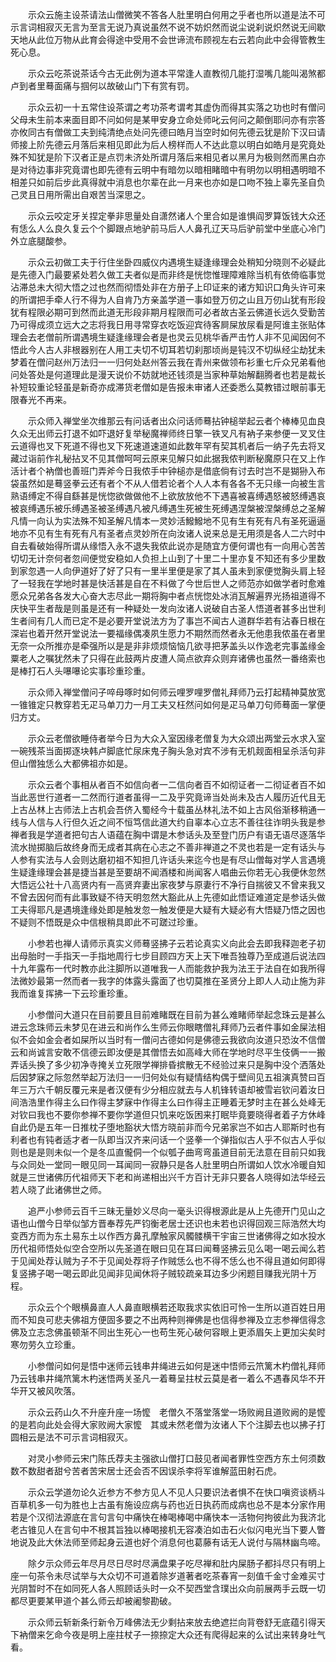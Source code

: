<!-- { "loadSidebar": true } -->
　　示众云施主设茶请法山僧微笑不答各人肚里明白何用之乎者也所以道是法不可示言词相寂灭无言为至言无说乃真说虽然不说不妨炽然而说尘说刹说炽然说无间歇天地从此位万物从此育会得途中受用不会世谛流布顾视左右云若向此中会得管教生死心息。

　　示众云吃茶说茶话今古无此例为道本平常逢人直教彻几能打湿嘴几能叫渴煞都卢到者里蓦面痛与掴何以故破山门下有赏有罚。

　　示众云初一十五常住设茶谓之考功茶考谓考其虚伪而得其实落之功也时有僧问父母未生前本来面目即不问如何是某甲安身立命处师叱云何问之颠倒耶问亦有宗答亦攸同古有僧做工夫到纯清绝点处问先德曰皓月当空时如何先德云犹是阶下汉曰请师接上阶先德云月落后来相见即此为后人榜样而人不达此意以明白如皓月是究竟处殊不知犹是阶下汉者正是点罚未济处所谓月落后来相见者以黑月为极则然而黑白亦是对待边事非究竟谓也即先德有云明中有暗勿以暗相睹暗中有明勿以明相遇明暗不相差只如前后步此真得就中消息也尔辈在此一月来也亦如是口吻不独上辜先圣自负己灵且日用所需出自艰苦当深思之。

　　示众云咬定牙关捏定拳非思量处自潇然诸人个里合如是谁惧阎罗算饭钱大众还有恁么人么良久复云个个脚跟点地驴前马后人人鼻孔辽天马后驴前堂中坐底心冷门外立底腿酸参。

　　示众云初做工夫于行住坐卧四威仪内遇境生疑逢缘理会处稍知分晓则不必疑此是先德入门最要紧处若久做工夫者似是而非终是恍惚惟理障难除当机有依倚临事觉沾滞总未大彻大悟之过也然而彻悟处非在方册子上印证来的诸方知识口角头许可来的所谓把手牵人行不得为人自肯乃方亲盖学道一事如登万仞之山且万仞山犹有形段犹有程限必期可到然而此道无形段非期月程限而可必者故古圣云佛道长远久受勤苦乃可得成须立远大之志将我日用寻常穿衣吃饭迎宾待客屙屎放尿看是阿谁主张贴体理会去老僧前所谓遇境生疑逢缘理会者是也灵云见桃华香严击竹人非不见闻因何不悟此今人古人非根器别在人用工夫切不切耳若切刹那顷尚是钝汉不切纵经尘劫犹未梦着在僧问赵州万法归一一归何处赵州答云我在青州来做领布衫重七斤众兄弟看他问处答处是何道理此是漫天说价不妨就地还钱须是当家种草始解翻腾者也若是裁长补短较重论轻虽是新奇亦成滞货老僧如是告报未审诸人还委悉么莫教错过眼前事无限春光不再来。

　　示众师入禅堂坐次维那云有问话者出众问话师蓦拈钟槌举起云者个棒棒见血良久众无出师云打退不如吓退好复举秘魔禅师终日擎一铁叉凡有衲子来参便一叉叉住云道得也叉下死道不得也叉下死速道速道如此数年罕有契其机者后一纳子先去将叉藏过诣前作礼秘拈叉不见其僧呵呵云原来见解只如此据我侬判断秘魔原只在又上作活计者个衲僧也善班门弄斧今日我侬手中钟槌亦是借底倘有讨去时岂不是猢狲入布袋虽然如是蓦竖拳云还有者个不从人借若论者个人人本有各各不无只缘一向被生言熟语缚定不得自繇甚是恍惚欲做做他不上欲放放他不下遇喜被喜缚遇怒被怒缚遇哀被哀缚遇乐被乐缚遇圣被圣缚遇凡被凡缚遇生死被生死缚遇涅槃被涅槃缚总之圣解凡情一向认为实法殊不知圣解凡情本一灵妙活鱍鱍地不见有生有死有凡有圣死逼逼地亦不见有生有死有凡有圣者点灵妙所在向汝诸人说来总是无用须是各人二六时中自去看破始得所谓从缘悟入永不退失我侬此说亦是随宜方便何谓也有一向用心苦苦切切无计奈何者忽间便觉安稳如人负担上山到了十里二十里亦复不知还有多少里数到家忽遇一人向伊道好了好了只有一里半里便是家了其人虽未到家便觉胸头肩上轻了一轻我在学地时甚是快活甚是自在不料做了今世后世人之师范亦如做学者时愈难愿众兄弟各各发大心奋大志尽此一期将胸中者点恍惚处冰消瓦解遍界光扬祖道得不庆快平生者哉是则虽是还有一种疑处一发向汝诸人说破自古圣人悟道者甚多出世利生者间有几人而已定不是必要开堂说法方为了事岂不闻古人道群华若有沾春日根在深岩也着开然开堂说法一要福缘偶凑夙生愿力不期然而然者永无他患我侬虽在者里无奈一众所推亦是牵强所以是是非非烦烦恼恼几欲寻把茅盖头以作逸老完事盖缘金粟老人之嘱犹然未了只得在此鼓两片皮遭人简点欲弃众则弃诸佛也虽然一番络索也是棒打石人头嚗嚗论实事珍重珍重。

　　示众师入禅堂僧问子啐母啄时如何师云哩罗哩罗僧礼拜师乃云打起精神莫放宽一锥锥定只教穿若无疋马单刀力一月工夫又枉然问如何是疋马单刀句师蓦面一掌便归方丈。

　　示众云老僧欲睡侍者举今日为大众入室因缘老僧复为大众颂出两堂云水求入室一碗残茶当面掷逐块韩卢脚底忙尿床鬼子胸头急对宾不涉有无机觌面相呈杀活句非但山僧独恁么大都佛祖亦如是。

　　示众云者个事相从者百不如信向者一二信向者百不如彻证者一二彻证者百不如当此恶世行道者一二然而行道者虽得一二及乎究竟谛当处尚未及古人履历近代且无上古丛林上古师法上古机会吾侪入蜀经今十载虽丛林礼法不如上古风俗渐移稍通一线与人信与人行但久近之间不恒笃信此道大约自辜本心立志不善往往诈明头我是参禅者我是学道者把句古人语蕴在胸中谓是木参话头及至登门历户有语无语尽逐落华流水抛掷脑后故终身而无成者其病在心志之不善非禅道之不灵也若是一定有话头与人参有实法与人会则达磨初祖不知担几许话头来迄今也是有尽山僧每对学人言遇境生疑逢缘理会甚是捷当甚是至要胡不闻酒楼和尚闻客人唱曲云你若无心我便休忽然大悟远公社十八高贤内有一高贤弃妻出家夜梦与原妻行不净行自揣彼又不曾来我又不曾去因何而有此事致疑不待天明忽然大豁此从上先德如此悟证难道定是参话头做工夫得耶凡是遇境逢缘处即是触发忽一触发便是大疑有大疑必有大悟疑乃悟之因也不疑则不悟既是众中信根稍具即此不可蹉过珍重。

　　小参若也禅人请师示真实义师蓦竖拂子云若论真实义向此会去即我释迦老子初出母胎时一手指天一手指地周行七步目顾四方天上天下唯吾独尊乃至成道后说法四十九年露布一代时教亦此注脚所以道唯我一人而能救护我为法王于法自在如我所得法微妙最第一然而者一我字的体露头露面了也切莫推在圣贤分上即人人动止施为非我而谁复挥拂一下云珍重珍重。

　　小参僧问大道只在目前要且目前难睹既在目前为甚么难睹师举起念珠云是甚么进云念珠师云未梦见在进云和尚作么生师云你眼瞎僧礼拜师乃云者件事如金屎法相似不会如金会者如屎所以当时有一僧问古德如何是佛德云我欲向汝道只恐汝不信僧云和尚诚言安敢不信德云即汝便是其僧悟去如高峰大师在学地时尽平生伎俩一一搬弄话头换了多少初净寺掩关立死限学禅排昏摈散无不经验过来只是胸中没个洒落处后因梦寐之际忽然举起万法归一一归何处似有疑情结构偶于壁间见五祖演真赞曰百年三万六千朝反覆元来是者汉便有少分相应就去与人机锋转语却被雪岩钦问着汝日间浩浩里作得主么曰作得主梦寐中作得主么曰作得主正睡着无梦时主在甚么处峰无对钦曰我也不要你参禅不要你学道但只饥来吃饭困来打眠毕竟要晓得者着子方休峰自此仍是五年一日推枕子堕地豁状大悟方晓前非而今兄弟家岂不如古人耶斯时也有利者也有钝者适才者一队即当汉齐来问话一个竖拳一个弹指似古人乎不似古人乎似则也是是则未似一个是冬瓜直儱侗一个似瓠子曲弯弯虽道目前无法意在目前只如我与众同处一堂同一眼见同一耳闻同一寂静只是各人肚里明白所谓如人饮水冷暖自知就是三世诸佛历代祖师天下老和尚递相出兴千方百计无非只要各人晓得如法华经云若人晓了此诸佛世之师。

　　追严小参师云百千三昧无量妙义尽向一毫头识得根源此是从上先德开门见山之语也山僧今日举似邹方晋奉荐先严钧衡老居士还识也未若也识得回观三际浩然大均变西方而为东土易东土以作西方鼻孔摩触家风髑髅横干宇宙三世诸佛得之如水投水历代祖师悟处似空合空所以先圣道在眼曰见在耳曰闻蓦竖拂云见么喝一喝云闻么若于见闻处荐认贼为子不于见闻处荐将子作贼恁么也不得不恁么也不得且道如何即得复竖拂子喝一喝云即此见闻非见闻休将子贼较疏亲耳边多少闲题目赚我光阴十万程。

　　示众云个个眼横鼻直人人鼻直眼横若还取我求实依旧可怜一生所以道百姓日用而不知良可悲夫佛祖方便固多要之不出两种则禅佛是也信得参禅及立志参禅信得念佛及立志念佛虽顿渐不同出生死心一也苟生死心破何容眼上更添眉矢上更加尖矣时寒勿劳久立珍重。

　　小参僧问如何是悟中迷师云钱串井绳进云如何是迷中悟师云笊篱木杓僧礼拜师乃云钱串井绳笊篱木杓迷悟两关圣凡一着蓦呈拄杖云莫是者一着么不遇春风华不开华开又被风吹落。

　　示众云药山久不升座升座一场懡　老僧久不落堂落堂一场败阙且道败阙的是懡　的是若向此处会得大家败阙大家懡　其或未然老僧为汝诸人下个注脚去也以拂子打圆相云是法不可示言词相寂灭。

　　对灵小参师云宋门陈氏荐夫主强欲山僧打口鼓见者闻者罪性空西方东土何须数数不数甜者甜兮苦者苦宋居士还会否不因误杀李将军谁解蓝田射石虎。

　　示众云学道勿论久近参方不参方见人不见人只要识法者惧不在快口嗔资谈柄斗百草机多一句为胜也上古虽有施设应病与药也近日执药而成病也总不是本分家作用若是个汉彻法源底在言句言句中痛快在棒喝棒喝中痛快本一活物何拘彼此为我济北老古锥见人在言句中不根其旨独以棒喝接机无容凑泊如击石火似闪电光当下要人瞥地说及此大休法师至师起身云道也好个消息何也葛藤有话无人说付与隔林幽鸟啼。

　　除夕示众师云年尽月尽日尽时尽满盘果子吃尽禅和肚内屎肠子都抖尽只有明上座一句茶令未尽试举与大众切不可道着除岁道著者吃茶春宵一刻值千金寸金难买寸光阴暂时不在如同死人各人照顾话头时一众不契西堂含璞出众向前展两手云既一切都尽更要某甲道个甚么师云却被阇黎勘破。

　　示众师云斩新条行新令万峰佛法无少剩拈来放去绝遮拦向背卷舒无底蕴引得天下衲僧来乞命今夜是明上座拄杖子一捺捺定大众还有爬得起来的么试出来转身吐气看。

